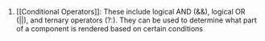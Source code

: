 1. [[Conditional Operators]]: These include logical AND (&&), logical OR (||), and ternary operators (?:). They can be used to determine what part of a component is rendered based on certain conditions